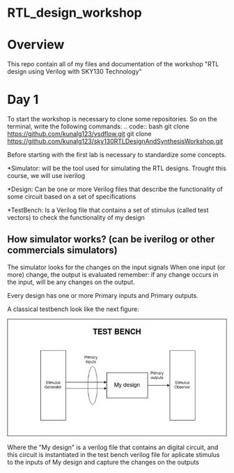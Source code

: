 # RTL_design_workshop
Overview
========
This repo contain all of my files and documentation of the workshop "RTL design using Verilog with SKY130 Technology"

Day 1
========
To start the workshop is necessary to clone some repositories. So on the terminal, write the following commands: 
.. code:: bash
    git clone https://github.com/kunalg123/vsdflow.git
    git clone https://github.com/kunalg123/sky130RTLDesignAndSynthesisWorkshop.git
    
    
Before starting with the first lab is necessary to standardize some concepts.

 *Simulator: will be the tool used for simulating the RTL designs. Trought this course, we will use iverilog

 *Design: Can be one or more Verilog files that describe the functionality of some circuit based on a set of specifications 

 *TestBench: Is a Verilog file that contains a set of stimulus (called test vectors) to check the functionality of my design


## How simulator works? (can be iverilog or other commercials simulators)

The simulator looks for the changes on the input signals
When one input (or more) change, the output is evaluated
remember: if any change occurs in the input, will be any changes on the output.


Every design has one or more Primary inputs and Primary outputs.

A classical testbench look like the next figure:

![alt text](https://github.com/HALxmont/RTL_design_workshop/blob/main/Diagrams/day1/test_bench.png?raw=true)

Where the "My design" is a verilog file that contains an digital circuit, and this circuit is instantiated in the test bench verilog file for aplicate stimulus to the inputs of My design and capture the changes on the outputs 
